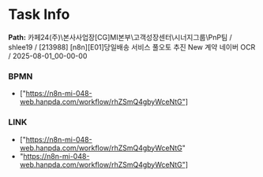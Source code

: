 # Task Info

**Path:** 카페24(주)\본사사업장\[CG]MI본부\고객성장센터\시너지그룹\PnP팀 / shlee19 / [213988] [n8n][E01]당일배송 서비스 풀오토 추진 New 계약 네이버 OCR / 2025-08-01_00-00-00

### BPMN
- ["https://n8n-mi-048-web.hanpda.com/workflow/rhZSmQ4gbyWceNtG"]

### LINK
- ["https://n8n-mi-048-web.hanpda.com/workflow/rhZSmQ4gbyWceNtG"
- "https://n8n-mi-048-web.hanpda.com/workflow/rhZSmQ4gbyWceNtG"]

